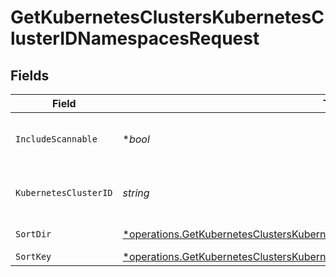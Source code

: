 # GetKubernetesClustersKubernetesClusterIDNamespacesRequest


## Fields

| Field                                                                                                                                                                             | Type                                                                                                                                                                              | Required                                                                                                                                                                          | Description                                                                                                                                                                       |
| --------------------------------------------------------------------------------------------------------------------------------------------------------------------------------- | --------------------------------------------------------------------------------------------------------------------------------------------------------------------------------- | --------------------------------------------------------------------------------------------------------------------------------------------------------------------------------- | --------------------------------------------------------------------------------------------------------------------------------------------------------------------------------- |
| `IncludeScannable`                                                                                                                                                                | **bool*                                                                                                                                                                           | :heavy_minus_sign:                                                                                                                                                                | If true - return all scannable namespaces                                                                                                                                         |
| `KubernetesClusterID`                                                                                                                                                             | *string*                                                                                                                                                                          | :heavy_check_mark:                                                                                                                                                                | Secure Application Kubernetes cluster ID                                                                                                                                          |
| `SortDir`                                                                                                                                                                         | [*operations.GetKubernetesClustersKubernetesClusterIDNamespacesQueryParamSortDir](../../models/operations/getkubernetesclusterskubernetesclusteridnamespacesqueryparamsortdir.md) | :heavy_minus_sign:                                                                                                                                                                | sorting direction                                                                                                                                                                 |
| `SortKey`                                                                                                                                                                         | [*operations.GetKubernetesClustersKubernetesClusterIDNamespacesQueryParamSortKey](../../models/operations/getkubernetesclusterskubernetesclusteridnamespacesqueryparamsortkey.md) | :heavy_minus_sign:                                                                                                                                                                | sort key                                                                                                                                                                          |